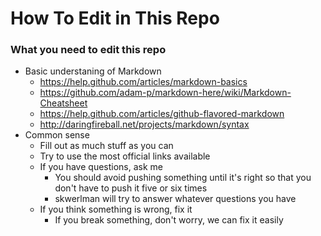 How To Edit in This Repo
=

### What you need to edit this repo
- Basic understaning of Markdown
  - https://help.github.com/articles/markdown-basics
  - https://github.com/adam-p/markdown-here/wiki/Markdown-Cheatsheet
  - https://help.github.com/articles/github-flavored-markdown
  - http://daringfireball.net/projects/markdown/syntax
- Common sense
  - Fill out as much stuff as you can
  - Try to use the most official links available
  - If you have questions, ask me
    - You should avoid pushing something until it's right so that you don't have to push it five or six times
    - skwerlman will try to answer whatever questions you have
  - If you think something is wrong, fix it
    - If you break something, don't worry, we can fix it easily
